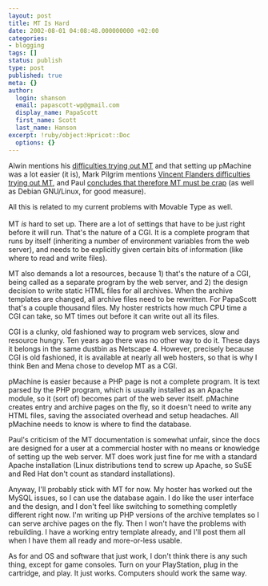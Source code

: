 ```yaml
---
layout: post
title: MT Is Hard
date: 2002-08-01 04:08:48.000000000 +02:00
categories:
- blogging
tags: []
status: publish
type: post
published: true
meta: {}
author:
  login: shanson
  email: papascott-wp@gmail.com
  display_name: PapaScott
  first_name: Scott
  last_name: Hanson
excerpt: !ruby/object:Hpricot::Doc
  options: {}
---
```

<p>Alwin mentions his <a href="http://www.vfth.com/2002/07/30#ODozNzoyNCBQTQdbdb">difficulties trying out MT</a> and that setting up pMachine was a lot easier (it is), Mark Pilgrim mentions <a href="http://diveintomark.org/archives/2002/07/30.html#dive_into_vincent_flanders">Vincent Flanders difficulties trying out MT</a>, and Paul <a href="http://gammatron.novarese.net/2002/07/30.html#a2031989">concludes that therefore MT must be crap</a> (as well as Debian GNU/Linux, for good measure).</p>
<p>All this is related to my current problems with Movable Type as well.<br />
<!--more--><br />
MT <i>is</i> hard to set up. There are a lot of settings that have to be just right before it will run. That's the nature of a CGI. It is a complete program that runs by itself (inheriting a number of environment variables from the web server), and needs to be explicitly given certain bits of information (like where to read and write files). </p>
<p>MT also demands a lot a resources, because 1) that's the nature of a CGI, being called as a separate program by the web server, and 2) the design decision to write static HTML files for all archives. When the archive templates are changed, all archive files need to be rewritten. For PapaScott that's a couple thousand files. My hoster restricts how much CPU time a CGI can take, so MT times out before it can write out all its files. </p>
<p>CGI is a clunky, old fashioned way to program web services, slow and resource hungry. Ten years ago there was no other way to do it. These days it belongs in the same dustbin as Netscape 4. However, precisely because CGI is old fashioned, it is available at nearly all web hosters, so that is why I think Ben and Mena chose to develop MT as a CGI. </p>
<p>pMachine is easier because a PHP page is not a complete program. It is text parsed by the PHP program, which is usually installed as an Apache module, so it (sort of) becomes part of the web sever itself. pMachine creates entry and archive pages on the fly, so it doesn't need to write any HTML files, saving the associated overhead and setup headaches. All pMachine needs to know is where to find the database.</p>
<p>Paul's criticism of the MT documentation is somewhat unfair, since the docs are designed for a user at a commercial hoster with no means or knowledge of setting up the web server. MT does work just fine for me with a standard Apache installation (Linux distributions tend to screw up Apache, so SuSE and Red Hat don't count as standard installations).</p>
<p>Anyway, I'll probably stick with MT for now. My hoster has worked out the MySQL issues, so I can use the database again. I do like the user interface and the design, and I don't feel like switching to something completly different right now. I'm writing up PHP versions of the archive templates so I can serve archive pages on the fly. Then I won't have the problems with rebuilding. I have a working entry template already, and I'll post them all when I have them all ready and more-or-less usable.</p>
<p>As for and OS and software that just work, I don't think there is any such thing, except for game consoles. Turn on your PlayStation, plug in the cartridge, and play. It just works. Computers should work the same way.</p>
